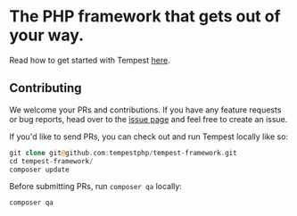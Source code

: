 # The PHP framework that gets out of your way.

Read how to get started with Tempest [here](https://github.com/tempestphp/tempest-docs/blob/master/01-getting-started.md).

## Contributing

We welcome your PRs and contributions. If you have any feature requests or bug reports, head over to the [issue page](https://github.com/tempestphp/tempest-framework/issues) and feel free to create an issue.

If you'd like to send PRs, you can check out and run Tempest locally like so:

```php
git clone git@github.com:tempestphp/tempest-framework.git
cd tempest-framework/
composer update
```

Before submitting PRs, run `composer qa` locally: 

```php
composer qa
```
